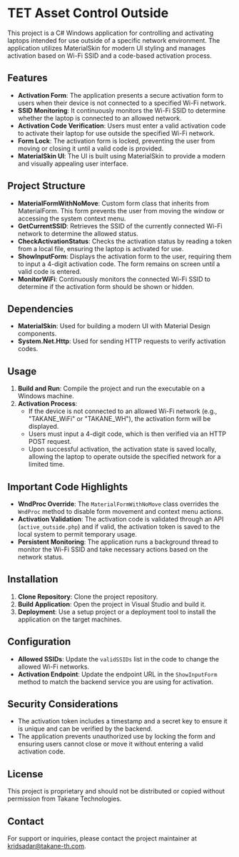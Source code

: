 # TET Asset Control Outside

This project is a C# Windows application for controlling and activating laptops intended for use outside of a specific network environment. The application utilizes MaterialSkin for modern UI styling and manages activation based on Wi-Fi SSID and a code-based activation process.

## Features

- **Activation Form**: The application presents a secure activation form to users when their device is not connected to a specified Wi-Fi network.
- **SSID Monitoring**: It continuously monitors the Wi-Fi SSID to determine whether the laptop is connected to an allowed network.
- **Activation Code Verification**: Users must enter a valid activation code to activate their laptop for use outside the specified Wi-Fi network.
- **Form Lock**: The activation form is locked, preventing the user from moving or closing it until a valid code is provided.
- **MaterialSkin UI**: The UI is built using MaterialSkin to provide a modern and visually appealing user interface.

## Project Structure

- **MaterialFormWithNoMove**: Custom form class that inherits from MaterialForm. This form prevents the user from moving the window or accessing the system context menu.
- **GetCurrentSSID**: Retrieves the SSID of the currently connected Wi-Fi network to determine the allowed status.
- **CheckActivationStatus**: Checks the activation status by reading a token from a local file, ensuring the laptop is activated for use.
- **ShowInputForm**: Displays the activation form to the user, requiring them to input a 4-digit activation code. The form remains on screen until a valid code is entered.
- **MonitorWiFi**: Continuously monitors the connected Wi-Fi SSID to determine if the activation form should be shown or hidden.

## Dependencies

- **MaterialSkin**: Used for building a modern UI with Material Design components.
- **System.Net.Http**: Used for sending HTTP requests to verify activation codes.

## Usage

1. **Build and Run**: Compile the project and run the executable on a Windows machine.
2. **Activation Process**:
   - If the device is not connected to an allowed Wi-Fi network (e.g., "TAKANE_WiFi" or "TAKANE_WH"), the activation form will be displayed.
   - Users must input a 4-digit code, which is then verified via an HTTP POST request.
   - Upon successful activation, the activation state is saved locally, allowing the laptop to operate outside the specified network for a limited time.

## Important Code Highlights

- **WndProc Override**: The `MaterialFormWithNoMove` class overrides the `WndProc` method to disable form movement and context menu actions.
- **Activation Validation**: The activation code is validated through an API (`active_outside.php`) and if valid, the activation token is saved to the local system to permit temporary usage.
- **Persistent Monitoring**: The application runs a background thread to monitor the Wi-Fi SSID and take necessary actions based on the network status.

## Installation

1. **Clone Repository**: Clone the project repository.
2. **Build Application**: Open the project in Visual Studio and build it.
3. **Deployment**: Use a setup project or a deployment tool to install the application on the target machines.

## Configuration

- **Allowed SSIDs**: Update the `validSSIDs` list in the code to change the allowed Wi-Fi networks.
- **Activation Endpoint**: Update the endpoint URL in the `ShowInputForm` method to match the backend service you are using for activation.

## Security Considerations

- The activation token includes a timestamp and a secret key to ensure it is unique and can be verified by the backend.
- The application prevents unauthorized use by locking the form and ensuring users cannot close or move it without entering a valid activation code.

## License

This project is proprietary and should not be distributed or copied without permission from Takane Technologies.

## Contact

For support or inquiries, please contact the project maintainer at [kridsadar@takane-th.com](mailto:kridsadar@takane-th.com).
